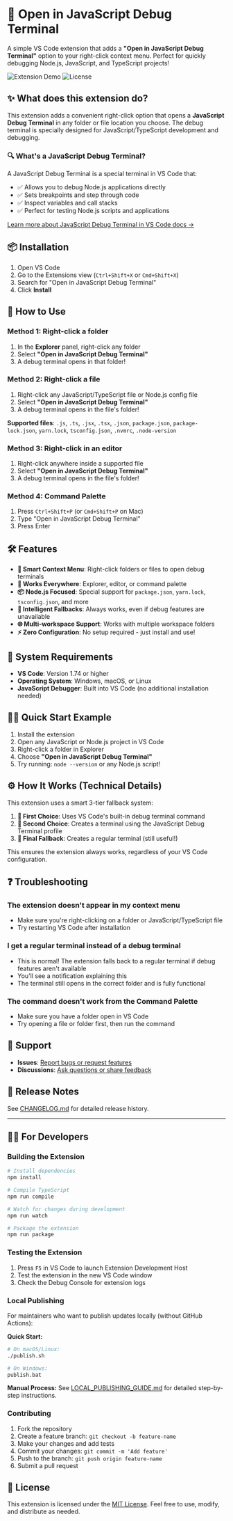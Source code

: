 # 🚀 Open in JavaScript Debug Terminal

A simple VS Code extension that adds a **"Open in JavaScript Debug Terminal"** option to your right-click context menu. Perfect for quickly debugging Node.js, JavaScript, and TypeScript projects!

![Extension Demo](https://img.shields.io/badge/VS%20Code-Extension-blue?style=for-the-badge&logo=visual-studio-code)
![License](https://img.shields.io/badge/License-MIT-green?style=for-the-badge)

## ✨ What does this extension do?

This extension adds a convenient right-click option that opens a **JavaScript Debug Terminal** in any folder or file location you choose. The debug terminal is specially designed for JavaScript/TypeScript development and debugging.

### 🔍 What's a JavaScript Debug Terminal?

A JavaScript Debug Terminal is a special terminal in VS Code that:
- ✅ Allows you to debug Node.js applications directly  
- ✅ Sets breakpoints and step through code
- ✅ Inspect variables and call stacks
- ✅ Perfect for testing Node.js scripts and applications

[Learn more about JavaScript Debug Terminal in VS Code docs →](https://code.visualstudio.com/docs/nodejs/nodejs-debugging#_javascript-debug-terminal)

## 📦 Installation

1. Open VS Code
2. Go to the Extensions view (`Ctrl+Shift+X` or `Cmd+Shift+X`)
3. Search for "Open in JavaScript Debug Terminal"
4. Click **Install**

## 🚀 How to Use

### Method 1: Right-click a folder
1. In the **Explorer** panel, right-click any folder
2. Select **"Open in JavaScript Debug Terminal"**
3. A debug terminal opens in that folder!

### Method 2: Right-click a file
1. Right-click any JavaScript/TypeScript file or Node.js config file
2. Select **"Open in JavaScript Debug Terminal"**  
3. A debug terminal opens in the file's folder!

**Supported files**: `.js`, `.ts`, `.jsx`, `.tsx`, `.json`, `package.json`, `package-lock.json`, `yarn.lock`, `tsconfig.json`, `.nvmrc`, `.node-version`

### Method 3: Right-click in an editor
1. Right-click anywhere inside a supported file
2. Select **"Open in JavaScript Debug Terminal"**  
3. A debug terminal opens in the file's folder!

### Method 4: Command Palette
1. Press `Ctrl+Shift+P` (or `Cmd+Shift+P` on Mac)
2. Type "Open in JavaScript Debug Terminal"
3. Press Enter

## 🛠️ Features

- **🎯 Smart Context Menu**: Right-click folders or files to open debug terminals
- **📁 Works Everywhere**: Explorer, editor, or command palette
- **📦 Node.js Focused**: Special support for `package.json`, `yarn.lock`, `tsconfig.json`, and more
- **🔄 Intelligent Fallbacks**: Always works, even if debug features are unavailable
- **🌐 Multi-workspace Support**: Works with multiple workspace folders
- **⚡ Zero Configuration**: No setup required - just install and use!

## 🔧 System Requirements

- **VS Code**: Version 1.74 or higher
- **Operating System**: Windows, macOS, or Linux
- **JavaScript Debugger**: Built into VS Code (no additional installation needed)

## 🏃‍♂️ Quick Start Example

1. Install the extension
2. Open any JavaScript or Node.js project in VS Code
3. Right-click a folder in Explorer
4. Choose **"Open in JavaScript Debug Terminal"**
5. Try running: `node --version` or any Node.js script!

## ⚙️ How It Works (Technical Details)

This extension uses a smart 3-tier fallback system:

1. **🥇 First Choice**: Uses VS Code's built-in debug terminal command
2. **🥈 Second Choice**: Creates a terminal using the JavaScript Debug Terminal profile
3. **🥉 Final Fallback**: Creates a regular terminal (still useful!)

This ensures the extension always works, regardless of your VS Code configuration.

## ❓ Troubleshooting

### The extension doesn't appear in my context menu
- Make sure you're right-clicking on a folder or JavaScript/TypeScript file
- Try restarting VS Code after installation

### I get a regular terminal instead of a debug terminal
- This is normal! The extension falls back to a regular terminal if debug features aren't available
- You'll see a notification explaining this
- The terminal still opens in the correct folder and is fully functional

### The command doesn't work from the Command Palette
- Make sure you have a folder open in VS Code
- Try opening a file or folder first, then run the command

## 🤝 Support

- **Issues**: [Report bugs or request features](https://github.com/marianfoo/vsc-ext-debugterminal/issues)
- **Discussions**: [Ask questions or share feedback](https://github.com/marianfoo/vsc-ext-debugterminal/discussions)

## 📝 Release Notes

See [CHANGELOG.md](./CHANGELOG.md) for detailed release history.

---

## 👩‍💻 For Developers

### Building the Extension

```bash
# Install dependencies
npm install

# Compile TypeScript
npm run compile

# Watch for changes during development
npm run watch

# Package the extension
npm run package
```

### Testing the Extension

1. Press `F5` in VS Code to launch Extension Development Host
2. Test the extension in the new VS Code window
3. Check the Debug Console for extension logs

### Local Publishing

For maintainers who want to publish updates locally (without GitHub Actions):

**Quick Start:**
```bash
# On macOS/Linux:
./publish.sh

# On Windows:
publish.bat
```

**Manual Process:**
See [LOCAL_PUBLISHING_GUIDE.md](./LOCAL_PUBLISHING_GUIDE.md) for detailed step-by-step instructions.

### Contributing

1. Fork the repository
2. Create a feature branch: `git checkout -b feature-name`
3. Make your changes and add tests
4. Commit your changes: `git commit -m 'Add feature'`
5. Push to the branch: `git push origin feature-name`
6. Submit a pull request

## 📄 License

This extension is licensed under the [MIT License](LICENSE). Feel free to use, modify, and distribute as needed.

